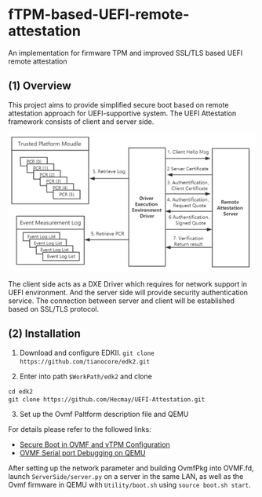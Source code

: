 # fTPM-based-UEFI-remote-attestation

An implementation for firmware TPM and improved SSL/TLS based UEFI remote attestation

## (1) Overview
This project aims to provide simplified secure boot based on remote attestation approach for UEFI-supportive system. The UEFI Attestation framework consists of client and server side. 

<p align="center">
<img src="Docs/Arch.png" width="600">
</p>

The client side acts as a DXE Driver which requires for network support in UEFI environment. And the server side will provide security authentication service. The connection between server and client will be established based on SSL/TLS protocol.

## (2) Installation

1. Download and configure EDKII.
`git clone https://github.com/tianocore/edk2.git`

2. Enter into path `$WorkPath/edk2` and clone
```
cd edk2
git clone https://github.com/Hecmay/UEFI-Attestation.git

```
3. Set up the Ovmf Paltform description file and QEMU

For details please refer to the followed links:
* [Secure Boot in OVMF and vTPM Configuration](https://www.jianshu.com/p/79f08434bbf0)
* [OVMF Serial port Debugging on QEMU](https://www.jianshu.com/p/7baa7c1db17f)

After setting up the network parameter and building OvmfPkg into OVMF.fd, launch `ServerSide/server.py` on a server in the same LAN, as well as the Ovmf firmware in QEMU with `Utility/boot.sh` using `source boot.sh start`.  

